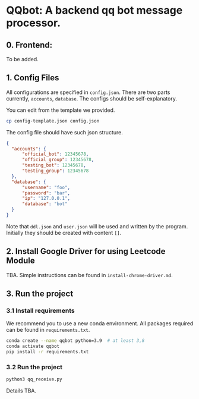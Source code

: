 # QQbot: A backend qq bot message processor.

## 0. Frontend:

To be added.

## 1. Config Files
All configurations are specified in `config.json`. There are two parts currently, `accounts`, `database`.
The configs should be self-explanatory.

You can edit from the template we provided.
```bash
cp config-template.json config.json
```

The config file should have such json structure.
```json
{
  "accounts": {
      "official_bot": 12345678,
      "official_group": 12345678,
      "testing_bot": 12345678,
      "testing_group": 12345678
  },
  "database": {
      "username": "foo",
      "password": "bar",
      "ip": "127.0.0.1",
      "database": "bot"
  }
}
```

Note that `ddl.json` and `user.json` will be used and written by the program.
Initially they should be created with content `[]`.

## 2. Install Google Driver for using Leetcode Module

TBA. Simple instructions can be found in `install-chrome-driver.md`.

## 3. Run the project
### 3.1 Install requirements
We recommend you to use a new conda environment.
All packages required can be found in `requirements.txt`.
```bash
conda create --name qqbot python=3.9  # at least 3,8
conda activate qqbot
pip install -r requirements.txt
```

### 3.2 Run the project
```bash
python3 qq_receive.py
```
Details TBA.